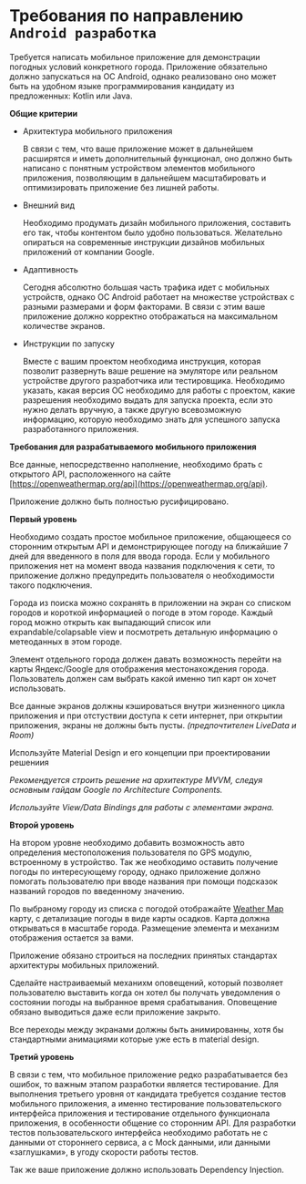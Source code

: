 # Требования по направлению `Android разработка`

Требуется написать мобильное приложение для демонстрации погодных условий конкретного города. Приложение обязательно должно запускаться на ОС Android, однако реализовано оно может быть на удобном языке программирования кандидату из предложенных: Kotlin или Java.

**Общие критерии**

* Архитектура мобильного приложения

    В связи с тем, что ваше приложение может в дальнейшем расширятся и иметь дополнительный функционал, оно должно быть написано с понятным устройством элементов мобильного приложения, позволяющим в дальнейшем масштабировать и оптимизировать приложение без лишней работы.

* Внешний вид

    Необходимо продумать дизайн мобильного приложения, составить его так, чтобы контентом было удобно пользоваться. Желательно опираться на современные инструкции дизайнов мобильных приложений от компании Google.

* Адаптивность

    Сегодня абсолютно большая часть трафика идет с мобильных устройств, однако ОС Android работает на множестве устройствах с разными размерами и форм факторами. В связи с этим ваше приложение должно корректно отображаться на максимальном количестве экранов.

* Инструкции по запуску

    Вместе с вашим проектом необходима инструкция, которая позволит развернуть ваше решение на эмуляторе или реальном устройстве другого разработчика или тестировщика. Необходимо указать, какая версия ОС необходимо для работы с проектом, какие разрешения необходимо выдать для запуска проекта, если это нужно делать вручную, а также другую всевозможную информацию, которую необходимо знать для успешного запуска разработанного приложения.

**Требования для разрабатываемого мобильного приложения**

Все данные, непосредственно наполнение, необходимо брать с открытого API, расположенного на сайте [https://openweathermap.org/api](https://openweathermap.org/api).

Приложение должно быть полностью русифицировано.

**Первый уровень**

Необходимо создать простое мобильное приложение, общающееся со сторонним открытым API и демонстрирующее погоду на ближайшие 7 дней для введенного в поля для ввода города. Если у мобильного приложения нет на момент ввода названия подключения к сети, то приложение должно предупредить пользователя о необходимости такого подключения.

Города из поиска можно сохранять в приложении на экран со  списком городов и короткой информацией о погоде в этом городе. Каждый город можно открыть как выпадающий список или expandable/colapsable view и посмотреть детальную информацию о метеоданных в этом городе.

Элемент отдельного города должен давать возможность перейти на карты Яндекс/Google для отображения местонахождения города. Пользователь должен сам выбрать какой именно тип карт он хочет использовать.

Все данные экранов должны кэшироваться внутри жизненного цикла приложения и при отстуствии доступа к сети интернет, при открытии приложения, экраны не должны быть пусты.
*(предпочтителен LiveData и Room)*

Используйте Material Design и его концепции при проектировании решениия

*Рекомендуется строить решение на архитектуре MVVM, следуя основным гайдам Google по Architecture Components.*

*Используйте View/Data Bindings для работы с элементами экрана.*

**Второй уровень**

На втором уровне необходимо добавить возможность авто определения местоположения пользователя по GPS модулю, встроенному в устройство. Так же необходимо оставить получение погоды по интересующему городу, однако приложение должно помогать пользователю при вводе названия при помощи подсказок названий городов по введенному значению.

По выбраному городу из списка с погодой отображайте [Weather Map](https://www.rainviewer.com/ru/api/weather-maps-api.html) карту, с детализацие погоды в виде карты осадков. Карта должна открываться в масштабе города. Размещение элемента и механизм отображения остается за вами.

Приложение обязано строиться на последних принятых стандартах архитектуры мобильных приложений.

Сделайте настраиваемый механихм оповещений, который позволяет пользователю выставить когда он хотел бы получать уведомления о состоянии погоды на выбранное время срабатывания. Оповещение обязано выводиться даже если приложение закрыто.

Все переходы между экранами должны быть анимированны, хотя бы стандартными анимациями которые уже есть в material design.

**Третий уровень**

В связи с тем, что мобильное приложение редко разрабатывается без ошибок, то важным этапом разработки является тестирование. Для выполнения третьего уровня от кандидата требуется создание тестов мобильного приложения, а именно тестирование пользовательского интерфейса приложения и тестирование отдельного функционала приложения, в особенности общение со сторонним API. Для разработки тестов пользовательского интерфейса необходимо работать не с данными от стороннего сервиса, а с Mock данными, или данными «заглушками», в угоду скорости работы тестов.

Так же ваше приложение должно использовать Dependency Injection.
